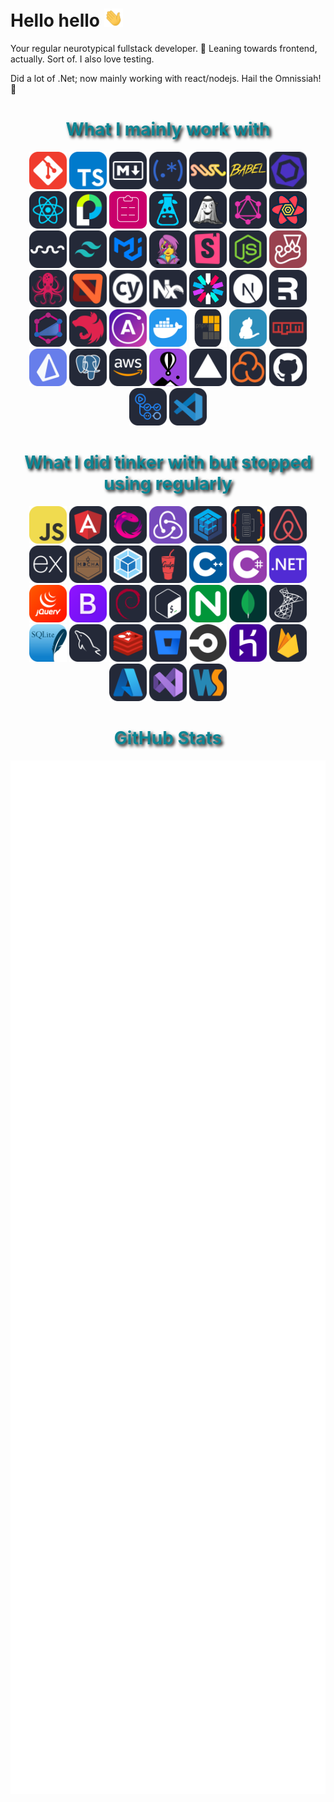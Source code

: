 # Hello hello <img src="./assets/Hi.gif" width="30" />

Your regular neurotypical fullstack developer. :see_no_evil:
Leaning towards frontend, actually. Sort of. I also love testing.

Did a lot of .Net; now mainly working with react/nodejs. Hail the Omnissiah! 🧙

<h1 align="center" style="color:#0c8694;text-shadow: black 0.1em 0.1em 0.2em;">What I mainly work with</h1>

<p align="center">
<a href="https://git-scm.com/" target="_blank"><img src="./icons/Git.svg" alt="git" width="60" height="60"/></a>
<a href="https://www.typescriptlang.org/" target="_blank"><img src="./icons/TypeScript.svg" alt="TypeScript" height="60" /></a>
<a href="https://www.markdownguide.org/" target="_blank"><img src="./icons/Markdown-Dark.svg" alt="markdown" height="60" /></a>
<a href="https://regex101.com" target="_blank"><img src="./icons/Regex-Dark.svg" alt="regex" height="60" /></a>
<a href="https://swc.rs" target="_blank"><img src="./icons/Swc-Dark.svg" alt="swc" height="60"/></a>
<a href="https://babeljs.io/" target="_blank"><img src="./icons/Babel-Dark.svg" alt="babel" width="60" height="60"/></a>
<a href="https://eslint.org/" target="_blank"><img src="./icons/Eslint-Dark.svg" alt="eslint" width="60" height="60"/></a>
<a href="https://fr.reactjs.org/" target="_blank"><img src="./icons/React-Dark.svg" alt="React" height="60" /></a>
<a href="https://www.passportjs.org/docs/" target="_blank"><img src="./icons/Passport-Dark.svg" alt="passportjs" height="60" /></a>
<a href="https://react-hook-form.com/get-started" target="_blank"><img src="./icons/ReactHookForm-Dark.svg" alt="React Hook Form" height="60" /></a>
<a href="https://www.i18next.com/overview/getting-started" target="_blank"><img src="./icons/I18next-Dark.svg" alt="i18next" height="60" /></a>
<a href="https://jotai.org" target="_blank"><img src="./icons/Jotai-Dark.svg" alt="jotai" height="60"/></a>
<a href="https://graphql.org" target="_blank"><img src="./icons/GraphQL-Dark.svg" alt="Graphql" height="60" /></a>
<a href="https://react-query.tanstack.com/" target="_blank"><img src="./icons/ReactQuery-Dark.svg" alt="react-query" height="60" /></a>
<a href="https://swr.vercel.app/" target="_blank"><img src="./icons/Swr-Dark.svg" alt="swr" width="60" height="60" /></a>
<a href="https://tailwindcss.com/" target="_blank"><img src="./icons/TailwindCSS-Dark.svg" alt="tailwind" width="60" height="60"/></a>
<a href="https://material-ui.com/" target="_blank"><img src="./icons/MaterialUI-Dark.svg" alt="material-ui" width="60" height="60"/></a>
<a href="https://emotion.sh/docs/introduction" target="_blank"><img src="./icons/Emotion-Dark.svg" alt="emotion" width="60" height="60"/></a>
<a href="https://storybook.js.org/" target="_blank"><img src="./icons/Storybook-Dark.svg" alt="Storybook" width="60" height="60"/></a>
<a href="https://nodejs.org" target="_blank"><img src="./icons/NodeJS-Dark.svg" alt="nodejs" width="60" height="60"/></a>
<a href="https://jestjs.io/" target="_blank"><img src="./icons/Jest.svg" alt="jest" width="60" height="60"/></a>
<a href="https://testing-library.com/" alt="testing library" target="_blank"><img src="./icons/TestingLibrary-Dark.svg" alt="testing library" width="60" height="60"/></a>
<a href="https://mswjs.io/" target="_blank"><img src="./icons/Msw-Dark.svg" alt="msw" width="60" height="60"/></a>
<a href="https://www.cypress.io/" target="_blank"><img src="./icons/Cypress-Dark.svg" alt="Cypress" width="60" height="60"/></a>
<a href="https://nx.dev/" target="_blank"><img src="./icons/Nx-Dark.svg" alt="nx" height="60"/></a>
<a href="https://jwt.io" target="_blank"><img src="./icons/Jwt-Dark.svg" alt="jwt" height="60"/></a>
<a href="https://nextjs.org/" target="_blank"><img src="./icons/NextJS-Dark.svg" alt="nextjs" width="60" height="60"/></a>
<a href="https://remix.run/" target="_blank"><img src="./icons/Remix-Dark.svg" alt="remix" width="60" height="60"/></a>
<a href="https://typegraphql.com" target="_blank"><img src="./icons/Typegraphql-Dark.svg" alt="Typegraphql" height="60" /></a>
<a href="https://nestjs.com/" target="_blank"><img src="./icons/NestJS-Dark.svg" alt="nestjs" width="60" height="60"/></a>
<a href="https://www.apollographql.com/docs/" target="_blank"><img src="./icons/Apollo.svg" alt="apollo" width="60" height="60"/></a>
<a href="https://www.docker.com/" target="_blank"><img src="./icons/Docker.svg" alt="docker" width="60" height="60"/></a>
<a href="https://pnpm.io" target="_blank"><img src="./icons/Pnpm-Dark.svg" alt="pnpm" width="60" height="60"/></a>
<a href="https://yarnpkg.com/" target="_blank"><img src="./icons/Yarn-Dark.svg" alt="yarn" width="60" height="60"/></a>
<a href="https://www.npmjs.com/~jpb06" target="_blank"><img src="./icons/Npm-Dark.svg" alt="npm" width="60" height="60"/></a>
<a href="https://www.prisma.io/" target="_blank"><img src="./icons/Prisma.svg" alt="prisma" width="60" height="60"/></a>
<a href="https://www.postgresql.org/" target="_blank"><img src="./icons/PostgreSQL-Dark.svg" alt="postgres" width="60" height="60"/></a>
<a href="https://aws.amazon.com" target="_blank"><img src="./icons/AWS-Dark.svg" alt="aws" width="60" height="60"/></a>
<a href="https://fly.io/docs/" target="_blank"><img src="./icons/FlyIo-Dark.svg" alt="fly" width="60" height="60"/></a>
<a href="https://vercel.com/home" target="_blank"><img src="./icons/Vercel-Dark.svg" alt="vercel" width="60" height="60"/></a>
<a href="https://sonarcloud.io/" target="_blank"><img src="./icons/Sonarcloud-Dark.svg" alt="sonarcloud" width="60" height="60"/></a>
<a href="https://github.com/" target="_blank"><img src="./icons/Github-Dark.svg" alt="github" width="60" height="60"/></a>
<a href="https://github.com/features/actions" target="_blank"><img src="./icons/GithubActions-Dark.svg" alt="github actions" width="60" height="60"/></a>
<a href="https://code.visualstudio.com/" target="_blank"><img src="./icons/VSCode-Dark.svg" alt="vscode" width="60" height="60"/></a>
</p>

<h1 align="center" style="color:#0c8694;text-shadow: black 0.1em 0.1em 0.2em;">What I did tinker with but stopped using regularly</h1>

<p align="center">
<a href="https://developer.mozilla.org/en-US/docs/Web/JavaScript" target="_blank"><img src="./icons/JavaScript.svg" alt="javascript" width="60" height="60"/></a>
<a href="https://angularjs.org/" target="_blank"><img src="./icons/Angular-Dark.svg" alt="angular" width="60" height="60"/></a>
<a href="https://rxjs.dev/guide/overview" target="_blank"><img src="./icons/Rxjs-Dark.svg" alt="rxjs" height="60" /></a>
<a href="https://redux.js.org/" target="_blank"><img src="./icons/Redux.svg" alt="redux" width="60" height="60"/></a>
<a href="https://sequelize.org/master/" target="_blank"><img src="./icons/Sequelize-Dark.svg" alt="sequelize" width="60" height="60"/></a>
<a href="https://typeorm.io" target="_blank"><img src="./icons/Typeorm-Dark.svg" alt="typeorm" width="60" height="60"/></a>
<a href="https://enzymejs.github.io/enzyme/" target="_blank"><img src="./icons/Airbnb-Dark.svg" alt="enzyme" width="60" height="60"/></a>
<a href="https://expressjs.com/" target="_blank"><img src="./icons/ExpressJS-Dark.svg" alt="expressjs" width="60" height="60"/></a>
<a href="https://mochajs.org/" target="_blank"><img src="./icons/Mocha-Dark.svg" alt="mocha" width="60" height="60"/></a>
<a href="https://webpack.js.org/" target="_blank"><img src="./icons/Webpack-Dark.svg" alt="webpack" width="60" height="60"/></a>
<a href="https://gulpjs.com/" target="_blank"><img src="./icons/Gulp-Dark.svg" alt="gulp" width="60" height="60"/></a>
<a href="https://isocpp.org/" target="_blank"><img src="./icons/CPP.svg" alt="cpp" width="60" height="60"/></a>
<a href="https://docs.microsoft.com/fr-fr/dotnet/csharp/" target="_blank"><img src="./icons/CS.svg" alt="C#" width="60" height="60"/></a>
<a href="https://docs.microsoft.com/en-us/aspnet/overview" target="_blank"><img src="./icons/DotNet.svg" alt="asp.net" width="60" height="60"/></a>
<a href="https://jquery.com/" target="_blank"><img src="./icons/JQuery.svg" alt="jquery" width="60" height="60"/></a>
<a href="https://getbootstrap.com/" target="_blank"><img src="./icons/Bootstrap.svg" alt="bootstrap" width="60" height="60"/></a>
<a href="https://www.debian.org/index.en.html" target="_blank"><img src="./icons/Debian-Dark.svg" alt="debian" width="60" height="60"/></a>
<a href="http://www.gnu.org/software/bash/" target="_blank"><img src="./icons/Bash-Dark.svg" alt="bash" width="60" height="60"/></a>
<a href="https://www.nginx.com" target="_blank"><img src="./icons/Nginx.svg" alt="nginx" width="60" height="60"/></a>
<a href="https://www.mongodb.com/" target="_blank"><img src="./icons/MongoDB.svg" alt="mongodb" width="60" height="60"/></a>
<a href="https://www.microsoft.com/en-us/sql-server" target="_blank"><img src="./icons/SqlServer-Dark.svg" alt="sql server" width="60" height="60"/></a>
<a href="https://www.sqlite.org/docs.html" target="_blank"><img src="./icons/SQLite.svg" alt="sqlite" width="60" height="60"/></a>
<a href="https://www.mysql.com/fr/" target="_blank"><img src="./icons/MySQL-Dark.svg" alt="mysql" width="60" height="60"/></a>
<a href="https://redis.io/" target="_blank"><img src="./icons/Redis-Dark.svg" alt="redis" width="60" height="60"/></a>
<a href="https://bitbucket.org/" target="_blank"><img src="./icons/Bitbucket-Dark.svg" alt="bitbucket" width="60" height="60"/></a>
<a href="https://circleci.com/" target="_blank"><img src="./icons/Circleci-Dark.svg" alt="circleci" width="60" height="60"/></a>
<a href="https://dashboard.heroku.com/apps" target="_blank"><img src="./icons/Heroku.svg" alt="heroku" width="60" height="60"/></a>
<a href="https://firebase.google.com/docs" target="_blank"><img src="./icons/Firebase-Dark.svg" alt="firebase" width="60" height="60"/></a>
<a href="https://azure.microsoft.com/" target="_blank"><img src="./icons/Azure-Dark.svg" alt="azure" width="60" height="60"/></a>
<a href="https://visualstudio.microsoft.com/" target="_blank"><img src="./icons/VisualStudio-Dark.svg" alt="Visual studio" width="60" height="60"/></a>
<a href="https://www.jetbrains.com/fr-fr/webstorm/" target="_blank"><img src="./icons/Webstorm-Dark.svg" alt="Webstorm" width="60" height="60"/></a>

</p>

<h1 align="center" style="color:#0c8694;text-shadow: black 0.1em 0.1em 0.2em;">GitHub Stats</h1>

<div style="display: flex;flex-direction: column;flex-wrap: nowrap;justify-content: flex-start;align-items: center;align-content: stretch">
  <img src="./stats.svg" style="width:100%;margin-bottom:45px;" />
</div>
